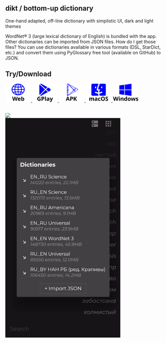 ## dikt / bottom-up dictionary

One-hand adapted, off-line dictionary with simplistic UI, dark and light themes

WordNet® 3 (large lexical dictionary of English) is bundled with the app. Other dictionaries can be imported from JSON files. How do I get those files? You can use dictionaries available in various formats (DSL, StarDict, etc.) and convert them using PyGlossary free tool (available on GitHub) to JSON.

## Try/Download

<p float="left">
   <a href="https://maxim-saplin.github.io/dikt/" target="_blank">
      <img src="https://raw.githubusercontent.com/maxim-saplin/dikt/master/_misc/web.svg" width="80"/>
   </a>
   <a href="https://play.google.com/store/apps/details?id=com.saplin.dikt" target="_blank">
      <img src="https://raw.githubusercontent.com/maxim-saplin/dikt/master/_misc/gplay.svg" width="80"/>
   </a>
   <a href="https://github.com/maxim-saplin/dikt/releases/download/1.1.0/dikt.apk" target="_blank">
      <img src="https://raw.githubusercontent.com/maxim-saplin/dikt/master/_misc/apk.svg" width="80"/>
   </a>
   <a href="https://github.com/maxim-saplin/dikt/releases/download/1.1.0/dikt.app.zip" target="_blank">
      <img src="https://raw.githubusercontent.com/maxim-saplin/dikt/master/_misc/macos.svg" width="80"/>
   </a>
   <a href="https://github.com/maxim-saplin/dikt/releases/download/1.1.0/dikt-win-x64.zip" target="_blank">
      <img src="https://raw.githubusercontent.com/maxim-saplin/dikt/master/_misc/windows.svg" width="80"/>
   </a>
 </p>

<br/>

<img align="left" src="https://raw.githubusercontent.com/maxim-saplin/dikt/master/_misc/1.gif" width="360"/>
<img align="left" src="https://raw.githubusercontent.com/maxim-saplin/dikt/master/_misc/2.gif" width="360"/>
